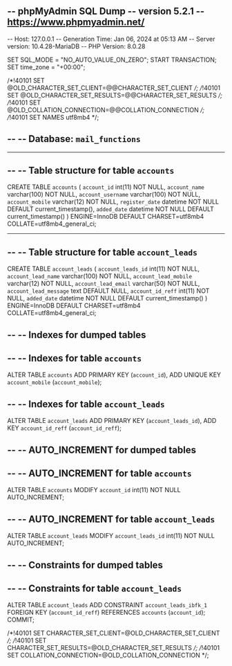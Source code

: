 -- phpMyAdmin SQL Dump
-- version 5.2.1
-- https://www.phpmyadmin.net/
--
-- Host: 127.0.0.1
-- Generation Time: Jan 06, 2024 at 05:13 AM
-- Server version: 10.4.28-MariaDB
-- PHP Version: 8.0.28

SET SQL_MODE = "NO_AUTO_VALUE_ON_ZERO";
START TRANSACTION;
SET time_zone = "+00:00";


/*!40101 SET @OLD_CHARACTER_SET_CLIENT=@@CHARACTER_SET_CLIENT */;
/*!40101 SET @OLD_CHARACTER_SET_RESULTS=@@CHARACTER_SET_RESULTS */;
/*!40101 SET @OLD_COLLATION_CONNECTION=@@COLLATION_CONNECTION */;
/*!40101 SET NAMES utf8mb4 */;

--
-- Database: `mail_functions`
--

-- --------------------------------------------------------

--
-- Table structure for table `accounts`
--

CREATE TABLE `accounts` (
  `account_id` int(11) NOT NULL,
  `account_name` varchar(100) NOT NULL,
  `account_username` varchar(100) NOT NULL,
  `account_mobile` varchar(12) NOT NULL,
  `register_date` datetime NOT NULL DEFAULT current_timestamp(),
  `added_date` datetime NOT NULL DEFAULT current_timestamp()
) ENGINE=InnoDB DEFAULT CHARSET=utf8mb4 COLLATE=utf8mb4_general_ci;

-- --------------------------------------------------------

--
-- Table structure for table `account_leads`
--

CREATE TABLE `account_leads` (
  `account_leads_id` int(11) NOT NULL,
  `account_lead_name` varchar(100) NOT NULL,
  `account_lead_mobile` varchar(12) NOT NULL,
  `account_lead_email` varchar(50) NOT NULL,
  `account_lead_message` text DEFAULT NULL,
  `account_id_reff` int(11) NOT NULL,
  `added_date` datetime NOT NULL DEFAULT current_timestamp()
) ENGINE=InnoDB DEFAULT CHARSET=utf8mb4 COLLATE=utf8mb4_general_ci;

--
-- Indexes for dumped tables
--

--
-- Indexes for table `accounts`
--
ALTER TABLE `accounts`
  ADD PRIMARY KEY (`account_id`),
  ADD UNIQUE KEY `account_mobile` (`account_mobile`);

--
-- Indexes for table `account_leads`
--
ALTER TABLE `account_leads`
  ADD PRIMARY KEY (`account_leads_id`),
  ADD KEY `account_id_reff` (`account_id_reff`);

--
-- AUTO_INCREMENT for dumped tables
--

--
-- AUTO_INCREMENT for table `accounts`
--
ALTER TABLE `accounts`
  MODIFY `account_id` int(11) NOT NULL AUTO_INCREMENT;

--
-- AUTO_INCREMENT for table `account_leads`
--
ALTER TABLE `account_leads`
  MODIFY `account_leads_id` int(11) NOT NULL AUTO_INCREMENT;

--
-- Constraints for dumped tables
--

--
-- Constraints for table `account_leads`
--
ALTER TABLE `account_leads`
  ADD CONSTRAINT `account_leads_ibfk_1` FOREIGN KEY (`account_id_reff`) REFERENCES `accounts` (`account_id`);
COMMIT;

/*!40101 SET CHARACTER_SET_CLIENT=@OLD_CHARACTER_SET_CLIENT */;
/*!40101 SET CHARACTER_SET_RESULTS=@OLD_CHARACTER_SET_RESULTS */;
/*!40101 SET COLLATION_CONNECTION=@OLD_COLLATION_CONNECTION */;
